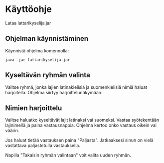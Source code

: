 # Käyttöohje

Lataa lattarikyselija.jar

## Ohjelman käynnistäminen

Käynnistä ohjelma komennolla:

```
java -jar lattarikyselija.jar
```

## Kyseltävän ryhmän valinta

Valitse ryhmä, jonka lajien latinakielisiä ja suomenkielisiä nimiä haluat harjoitella.
Ohjelma siirtyy harjoittelunäkymään.

## Nimien harjoittelu

Valitse haluatko kyseltävät lajit latinaksi vai suomeksi.
Vastaa syötekentään lajinimellä ja paina vastausnappia.
Ohjelma kertoo onko vastaus oikein vai väärin.

Jos haluat tietää vastauksen paina "Paljasta".
Jatkaaksesi sinun on vielä vastattava paljastetulla vastauksella.

Napilla "Takaisin ryhmän valintaan" voit valita uuden ryhmän.
